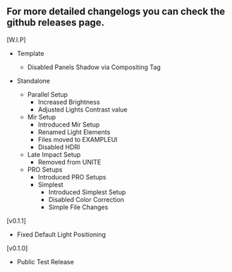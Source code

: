 ## For more detailed changelogs you can check the github releases page.

[W.I.P]
- Template
    - Disabled Panels Shadow via Compositing Tag

- Standalone
    - Parallel Setup
        - Increased Brightness
        - Adjusted Lights Contrast value
    - Mir Setup
        - Introduced Mir Setup
        - Renamed Light Elements
        - Files moved to EXAMPLEUI
        - Disabled HDRI
    - Late Impact Setup
        - Removed from UNITE
    - PRO Setups
        - Introduced PRO Setups
        - Simplest
            - Introduced Simplest Setup
            - Disabled Color Correction
            - Simple File Changes
    
[v0.1.1]
- Fixed Default Light Positioning

[v0.1.0]
- Public Test Release